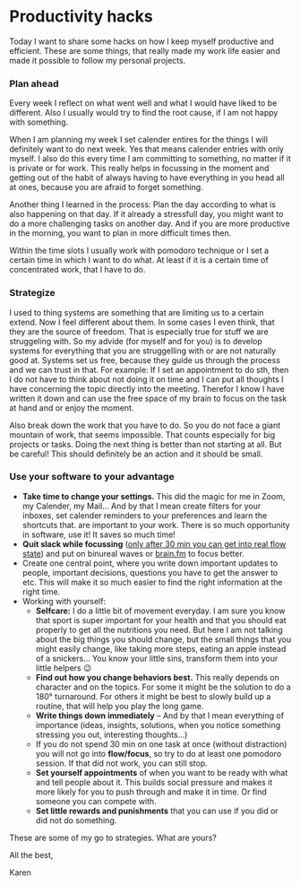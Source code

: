 # Productivity hacks


Today I want to share some hacks on how I keep myself productive and efficient. These are some things, that really made my work life easier and made it possible to follow my personal projects.

### Plan ahead
Every week I reflect on what went well and what I would have liked to be different. Also I usually would try to find the root cause, if I am not happy with something.

When I am planning my week I set calender entires for the things I will definitely want to do next week. Yes that means calender entries with only myself. I also do this every time I am committing to something, no matter if it is private or for work. This really helps in focussing in the moment and getting out of the habit of always having to have everything in you head all at ones, because you are afraid to forget something.

Another thing I learned in the process: Plan the day according to what is also happening on that day. If it already a stressfull day, you might want to do a more challenging tasks on another day. And if you are more productive in the morning, you want to plan in more difficult times then.

Within the time slots I usually work with pomodoro technique or I set a certain time in which I want to do what. At least if it is a certain time of concentrated work, that I have to do.

### Strategize
I used to thing systems are something that are limiting us to a certain extend. Now I feel different about them. In some cases I even think, that they are the source of freedom. That is especially true for stuff we are struggeling with. So my advide (for myself and for you) is to develop systems for everything that you are struggelling with or are not naturally good at. Systems set us free, because they guide us through the process and we can trust in that. For example: If I set an appointment to do sth, then I do not have to think about not doing it on time and I can put all thoughts I have concerning the topic directly into the meeting. Therefor I know I have written it down and can use the free space of my brain to focus on the task at hand and or enjoy the moment.

Also break down the work that you have to do. So you do not face a giant mountain of work, that seems impossible. That counts especially for big projects or tasks. Doing the next thing is better than not starting at all. But be careful! This should definitely be an action and it should be small.

### Use your software to your advantage
- **Take time to change your settings.** This did the magic for me in Zoom, my Calender, my Mail… And by that I mean create filters for your inboxes, set calender reminders to your preferences and learn the shortcuts that. are important to your work. There is so much opportunity in software, use it! It saves so much time!
- **Quit slack while focussing** ([only after 30 min you can get into real flow state](https://en.wikipedia.org/wiki/Default_mode_network#:~:text=In)) and put on binureal waves or [brain.fm](https://www.brain.fm/) to focus better.
- Create one central point, where you write down important updates to people, important decisions, questions you have to get the answer to etc. This will make it so much easier to find the right information at the right time.
- Working with yourself:
    - **Selfcare:** I do a little bit of movement everyday. I am sure you know that sport is super important for your health and that you should eat properly to get all the nutritions you need. But here I am not talking about the big things you should change, but the small things that you might easily change, like taking more steps, eating an apple instead of a snickers… You know your little sins, transform them into your little helpers 😉
    - **Find out how you change behaviors best.** This really depends on character and on the topics. For some it might be the solution to do a 180° turnaround. For others it might be best to slowly build up a routine, that will help you play the long game.
    - **Write things down immediately** – And by that I mean everything of importance (ideas, insights, solutions, when you notice something stressing you out, interesting thoughts…)
    - If you do not spend 30 min on one task at once (without distraction) you will not go into **flow/focus**, so try to do at least one pomodoro session. If that did not work, you can still stop.
    - **Set yourself appointments** of when you want to be ready with what and tell people about it. This builds social pressure and makes it more likely for you to push through and make it in time. Or find someone you can compete with.
    - **Set little rewards and punishments** that you can use if you did or did not do something.

These are some of my go to strategies. What are yours? 

All the best,

Karen


